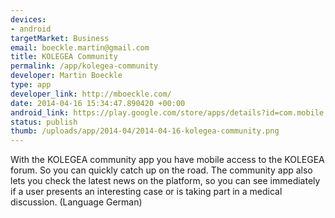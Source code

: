 ```yaml
--- 
devices: 
- android
targetMarket: Business
email: boeckle.martin@gmail.com
title: KOLEGEA Community
permalink: /app/kolegea-community
developer: Martin Boeckle
type: app
developer_link: http://mboeckle.com/
date: 2014-04-16 15:34:47.890420 +00:00
android_link: https://play.google.com/store/apps/details?id=com.mobile.mkolegea
status: publish
thumb: /uploads/app/2014-04/2014-04-16-kolegea-community.png
---
```


With the KOLEGEA community app you have mobile access to the KOLEGEA forum. So you can quickly catch up on the road. The community app also lets you check the latest news on the platform, so you can see immediately if a user presents an interesting case or is taking part in a medical discussion.
(Language German)
